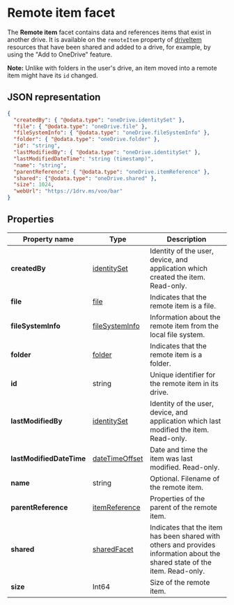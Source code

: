 # Remote item facet
The **Remote item** facet contains data and references items that exist in another drive.
It is available on the `remoteItem` property of [driveItem][item-resource] resources that have been shared and added to a drive, for example, by using the "Add to OneDrive" feature.

**Note:** Unlike with folders in the user's drive, an item moved into a
remote item might have its `id` changed.

## JSON representation

<!-- { "blockType": "resource", "@odata.type": "oneDrive.remoteItem", optionalProperties: ["name"] } -->
```json
{
  "createdBy": { "@odata.type": "oneDrive.identitySet" },
  "file": { "@odata.type": "oneDrive.file" },
  "fileSystemInfo": { "@odata.type": "oneDrive.fileSystemInfo" },
  "folder": { "@odata.type": "oneDrive.folder" },
  "id": "string",
  "lastModifiedBy": { "@odata.type": "oneDrive.identitySet" },
  "lastModifiedDateTime": "string (timestamp)",
  "name": "string",
  "parentReference": { "@odata.type": "oneDrive.itemReference" },
  "shared": {"@odata.type": "oneDrive.shared" },
  "size": 1024,
  "webUrl": "https://1drv.ms/voo/bar"
}
```
## Properties

| Property name            | Type                                             | Description                                                                                                                 |
| ------------------------ | ------------------------------------------------ | --------------------------------------------------------------------------------------------------------------------------- |
| **createdBy**            | [identitySet](../resources/identitySet.md)                    | Identity of the user, device, and application which created the item. Read-only.                                            |
| **file**                 | [file](file.md)                            | Indicates that the remote item is a file.                                                                                   |
| **fileSystemInfo**       | [fileSystemInfo](filesysteminfo.md)        | Information about the remote item from the local file system.                                                               |
| **folder**               | [folder](folder.md)                        | Indicates that the remote item is a folder.                                                                                 |
| **id**                   | string                                           | Unique identifier for the remote item in its drive.                                                                         |
| **lastModifiedBy**       | [identitySet](../resources/identitySet.md)                    | Identity of the user, device, and application which last modified the item. Read-only.                                      |
| **lastModifiedDateTime** | [dateTimeOffset](../resources/timestamp.md)         | Date and time the item was last modified. Read-only.                                                                        |
| **name**                 | string                                           | Optional. Filename of the remote item.                                                                                      |
| **parentReference**      | [itemReference](../resources/itemReference.md)   | Properties of the parent of the remote item.                                                                                |
| **shared**               | [sharedFacet](../resources/shared.md)         | Indicates that the item has been shared with others and provides information about the shared state of the item. Read-only. |
| **size**                 | Int64                                            | Size of the remote item.                                                                                                    |

[item-resource]: ../resources/driveitem.md

<!-- {
  "type": "#page.annotation",
  "description": "The quota facet provides information about how much space the OneDrive has available.",
  "keywords": "quota,available,remaining,used",
  "section": "documentation",
  "tocPath": "Facets/RemoteItem"
} -->

